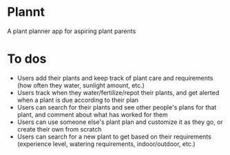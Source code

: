 # Plannt

A plant planner app for aspiring plant parents

# To dos

-   Users add their plants and keep track of plant care and requirements (how often they water, sunlight amount, etc.)
-   Users track when they water/fertilize/repot their plants, and get alerted when a plant is due according to their plan
-   Users can search for their plants and see other people's plans for that plant, and comment about what has worked for them
-   Users can use someone else's plant plan and customize it as they go, or create their own from scratch
-   Users can search for a new plant to get based on their requirements (experience level, watering requirements, indoor/outdoor, etc.)
